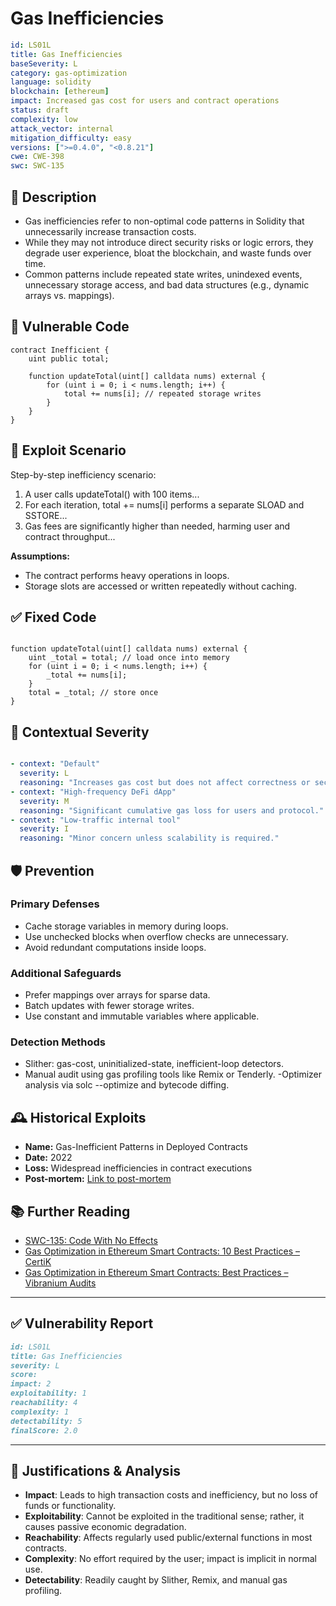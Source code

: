 # Gas Inefficiencies 

```YAML
id: LS01L
title: Gas Inefficiencies 
baseSeverity: L
category: gas-optimization
language: solidity
blockchain: [ethereum]
impact: Increased gas cost for users and contract operations
status: draft
complexity: low
attack_vector: internal
mitigation_difficulty: easy
versions: [">=0.4.0", "<0.8.21"]
cwe: CWE-398
swc: SWC-135
```

## 📝 Description

- Gas inefficiencies refer to non-optimal code patterns in Solidity that unnecessarily increase transaction costs.       
- While they may not introduce direct security risks or logic errors, they degrade user experience, bloat the blockchain, and waste funds over time. 
- Common patterns include repeated state writes, unindexed events, unnecessary storage access, and bad data structures (e.g., dynamic arrays vs. mappings).

## 🚨 Vulnerable Code

```solidity
contract Inefficient {
    uint public total;

    function updateTotal(uint[] calldata nums) external {
        for (uint i = 0; i < nums.length; i++) {
            total += nums[i]; // repeated storage writes
        }
    }
}
```

## 🧪 Exploit Scenario

Step-by-step inefficiency scenario:

1. A user calls updateTotal() with 100 items...
2. For each iteration, total += nums[i] performs a separate SLOAD and SSTORE...
3. Gas fees are significantly higher than needed, harming user and contract throughput...

**Assumptions:**

- The contract performs heavy operations in loops.
- Storage slots are accessed or written repeatedly without caching.

## ✅ Fixed Code

```solidity

function updateTotal(uint[] calldata nums) external {
    uint _total = total; // load once into memory
    for (uint i = 0; i < nums.length; i++) {
        _total += nums[i];
    }
    total = _total; // store once
}
```
## 🧭 Contextual Severity

```yaml

- context: "Default"
  severity: L
  reasoning: "Increases gas cost but does not affect correctness or security directly."
- context: "High-frequency DeFi dApp"
  severity: M
  reasoning: "Significant cumulative gas loss for users and protocol."
- context: "Low-traffic internal tool"
  severity: I
  reasoning: "Minor concern unless scalability is required."
```

## 🛡️ Prevention

### Primary Defenses

- Cache storage variables in memory during loops.
- Use unchecked blocks when overflow checks are unnecessary.
- Avoid redundant computations inside loops.

### Additional Safeguards
- Prefer mappings over arrays for sparse data.
- Batch updates with fewer storage writes.
- Use constant and immutable variables where applicable.

### Detection Methods

- Slither: gas-cost, uninitialized-state, inefficient-loop detectors.
- Manual audit using gas profiling tools like Remix or Tenderly.
-Optimizer analysis via solc --optimize and bytecode diffing.

## 🕰️ Historical Exploits

- **Name:** Gas-Inefficient Patterns in Deployed Contracts
- **Date:** 2022 
- **Loss:** Widespread inefficiencies in contract executions 
- **Post-mortem:** [Link to post-mortem](https://link.springer.com/article/10.1007/s11390-021-1674-4)
  
## 📚 Further Reading

- [SWC-135: Code With No Effects](https://swcregistry.io/docs/SWC-135) 
- [Gas Optimization in Ethereum Smart Contracts: 10 Best Practices – CertiK](https://www.certik.com/resources/blog/gas-optimization-in-ethereum-smart-contracts-10-best-practices) 
- [Gas Optimization in Ethereum Smart Contracts: Best Practices – Vibranium Audits](https://www.vibraniumaudits.com/post/gas-optimization-in-ethereum-smart-contracts-10-best-practices)

---

## ✅ Vulnerability Report 

```markdown
id: LS01L
title: Gas Inefficiencies
severity: L
score:
impact: 2        
exploitability: 1 
reachability: 4   
complexity: 1     
detectability: 5  
finalScore: 2.0
```

---

## 📄 Justifications & Analysis

- **Impact**: Leads to high transaction costs and inefficiency, but no loss of funds or functionality.
- **Exploitability**: Cannot be exploited in the traditional sense; rather, it causes passive economic degradation.
- **Reachability**: Affects regularly used public/external functions in most contracts.
- **Complexity**: No effort required by the user; impact is implicit in normal use.
- **Detectability**: Readily caught by Slither, Remix, and manual gas profiling.
